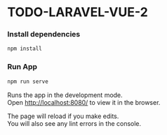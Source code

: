 # TODO-LARAVEL-VUE-2

### Install dependencies

```bash
npm install
```

### Run App

```bash
npm run serve
```

Runs the app in the development mode.<br />
Open [http://localhost:8080/](http://localhost:8080/) to view it in the browser.

The page will reload if you make edits.<br />
You will also see any lint errors in the console.
